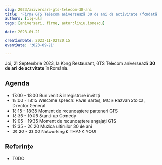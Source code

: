 ```yaml
---
slug: 2023/aniversare-gts-telecom-30-ani
title: 'Firma GTS Telecom aniversează 30 de ani de activitate (fondată ca EUnet)'
authors: [ilg-ul]
tags: [aniversari, firme, autor:liviu.ionescu]

date: 2023-09-21

creationDate: 2023-11-02T20:15
eventDate: '2023-09-21'

---
```


Joi, 21 Septembrie 2023, la Kong Restaurant,
GTS Telecom aniversează **30 de ani de activitate** în România.

<!-- truncate -->

## Agenda

- 17:00 - 18:00 Bun venit & înregistrare invitați
- 18:00 - 18:15 Welcome speech: Pavel Bartoș, MC & Răzvan Stoica, Director General
- 18:15 - 18:35 Moment de recunoaștere parteneri GTS
- 18:35 - 19:05 Stand-up Comedy
- 19:05 - 19:35 Moment de recunoaștere angajați GTS
- 19:35 - 20:20 Muzica ultimilor 30 de ani
- 20:20 - 22:00 Networking & THANK YOU!

## Referințe

- TODO
